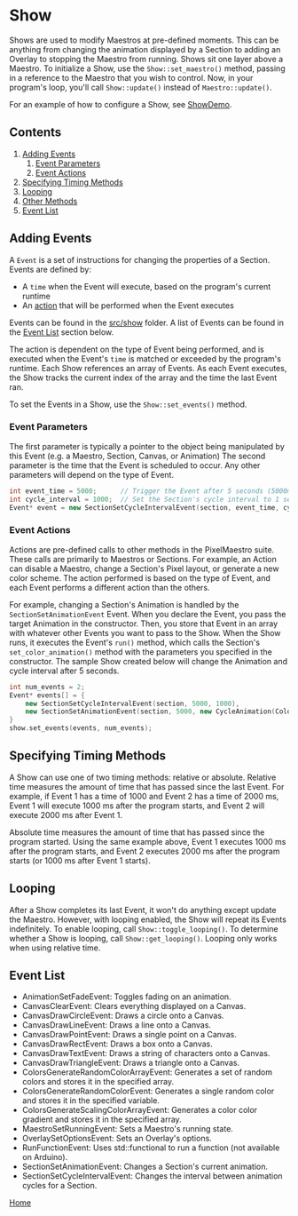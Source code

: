 # Show
Shows are used to modify Maestros at pre-defined moments. This can be anything from changing the animation displayed by a Section to adding an Overlay to stopping the Maestro from running.
Shows sit one layer above a Maestro. To initialize a Show, use the `Show::set_maestro()` method, passing in a reference to the Maestro that you wish to control. Now, in your program's loop, you'll call `Show::update()` instead of `Maestro::update()`.

For an example of how to configure a Show, see [ShowDemo](../gui/demo/showdemo.cpp).

## Contents
1. [Adding Events](#adding-events)
	1. [Event Parameters](#event-parameters)
	2. [Event Actions](#event-actions)
2. [Specifying Timing Methods](#specifying-timing-methods)
3. [Looping](#looping)
4. [Other Methods](#other-methods)
5. [Event List](#event-list)

## Adding Events
A `Event` is a set of instructions for changing the properties of a Section. Events are defined by:
* A `time` when the Event will execute, based on the program's current runtime
* An [action](#event-actions) that will be performed when the Event executes

Events can be found in the [src/show](../src/show) folder. A list of Events can be found in the [Event List](#event-list) section below.

The action is dependent on the type of Event being performed, and is executed when the Event's `time` is matched or exceeded by the program's runtime. Each Show references an array of Events. As each Event executes, the Show tracks the current index of the array and the time the last Event ran.

To set the Events in a Show, use the `Show::set_events()` method.

### Event Parameters
The first parameter is typically a pointer to the object being manipulated by this Event (e.g. a Maestro, Section, Canvas, or Animation) The second parameter is the time that the Event is scheduled to occur. Any other parameters will depend on the type of Event.

```c++
int event_time = 5000;		// Trigger the Event after 5 seconds (5000ms).
int cycle_interval = 1000;	// Set the Section's cycle interval to 1 second (1000ms).
Event* event = new SectionSetCycleIntervalEvent(section, event_time, cycle_interval);
```

### Event Actions
Actions are pre-defined calls to other methods in the PixelMaestro suite. These calls are primarily to Maestros or Sections. For example, an Action can disable a Maestro, change a Section's Pixel layout, or generate a new color scheme. The action performed is based on the type of Event, and each Event performs a different action than the others.

For example, changing a Section's Animation is handled by the `SectionSetAnimationEvent` Event. When you declare the Event, you pass the target Animation in the constructor. Then, you store that Event in an array with whatever other Events you want to pass to the Show. When the Show runs, it executes the Event's `run()` method, which calls the Section's `set_color_animation()` method with the parameters you specified in the constructor. The sample Show created below will change the Animation and cycle interval after 5 seconds.

```c++
int num_events = 2;
Event* events[] = {
	new SectionSetCycleIntervalEvent(section, 5000, 1000),
	new SectionSetAnimationEvent(section, 5000, new CycleAnimation(Colors::COLORHWEEL, 12))
}
show.set_events(events, num_events);
```

## Specifying Timing Methods
A Show can use one of two timing methods: relative or absolute. Relative time measures the amount of time that has passed since the last Event. For example, if Event 1 has a time of 1000 and Event 2 has a time of 2000 ms, Event 1 will execute 1000 ms after the program starts, and Event 2 will execute 2000 ms after Event 1.

Absolute time measures the amount of time that has passed since the program started. Using the same example above, Event 1 executes 1000 ms after the program starts, and Event 2 executes 2000 ms after the program starts (or 1000 ms after Event 1 starts).

## Looping
After a Show completes its last Event, it won't do anything except update the Maestro. However, with looping enabled, the Show will repeat its Events indefinitely. To enable looping, call `Show::toggle_looping()`. To determine whether a Show is looping, call `Show::get_looping()`. Looping only works when using relative time.

## Event List
* AnimationSetFadeEvent: Toggles fading on an animation.
* CanvasClearEvent: Clears everything displayed on a Canvas.
* CanvasDrawCircleEvent: Draws a circle onto a Canvas.
* CanvasDrawLineEvent: Draws a line onto a Canvas.
* CanvasDrawPointEvent: Draws a single point on a Canvas.
* CanvasDrawRectEvent: Draws a box onto a Canvas.
* CanvasDrawTextEvent: Draws a string of characters onto a Canvas.
* CanvasDrawTriangleEvent: Draws a triangle onto a Canvas.
* ColorsGenerateRandomColorArrayEvent: Generates a set of random colors and stores it in the specified array.
* ColorsGenerateRandomColorEvent: Generates a single random color and stores it in the specified variable.
* ColorsGenerateScalingColorArrayEvent: Generates a color color gradient and stores it in the specified array.
* MaestroSetRunningEvent: Sets a Maestro's running state.
* OverlaySetOptionsEvent: Sets an Overlay's options.
* RunFunctionEvent: Uses std::functional to run a function (not available on Arduino).
* SectionSetAnimationEvent: Changes a Section's current animation.
* SectionSetCycleIntervalEvent: Changes the interval between animation cycles for a Section.

[Home](README.md)
